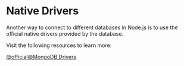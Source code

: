 # Native Drivers

Another way to connect to different databases in Node.js is to use the official native drivers provided by the database.

Visit the following resources to learn more:

[@official@MongoDB Drivers](https://www.mongodb.com/docs/drivers/)
